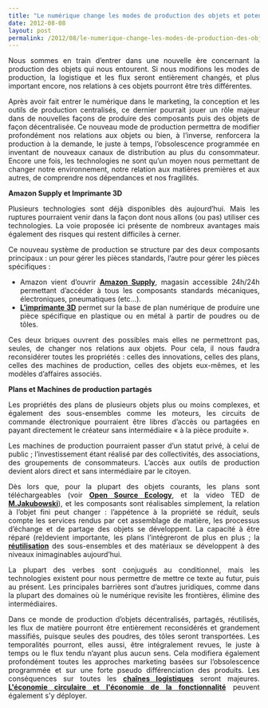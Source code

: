 ```yaml
---
title: "Le numérique change les modes de production des objets et potentiellement nos relations à ces objets"
date: 2012-08-08
layout: post
permalink: /2012/08/le-numerique-change-les-modes-de-production-des-objets-et-potentiellement-nos-relations-a-ces-objets.html
---
```


<p style="text-align: justify">Nous sommes en train d’entrer dans une nouvelle ère concernant la production des objets qui nous entourent. Si nous modifions les modes de production, la logistique et les flux seront entièrement changés, et plus important encore, nos relations à ces objets pourront être très différentes.</p> <p style="text-align: justify">Après avoir fait entrer le numérique dans le marketing, la conception et les outils de production centralisés, ce dernier pourrait jouer un rôle majeur dans de nouvelles façons de produire des composants puis des objets de façon décentralisée. Ce nouveau mode de production permettra de modifier profondément nos relations aux objets ou bien, à l’inverse, renforcera la production à la demande, le juste à temps, l’obsolescence programmée en inventant de nouveaux canaux de distribution au plus du consommateur. Encore une fois, les technologies ne sont qu’un moyen nous permettant de changer notre environnement, notre relation aux matières premières et aux autres, de comprendre nos dépendances et nos fragilités. </p>  <!--more-->   <p style="text-align: justify"><strong>Amazon Supply et Imprimante 3D</strong></p> <p style="text-align: justify">Plusieurs technologies sont déjà disponibles dès aujourd’hui. Mais les ruptures pourraient venir dans la façon dont nous allons (ou pas) utiliser ces technologies. La voie proposée ici présente de nombreux avantages mais également des risques qui restent difficiles à cerner.</p> <p style="text-align: justify">Ce nouveau système de production se structure par des deux composants principaux : un pour gérer les pièces standards, l’autre pour gérer les pièces spécifiques :</p> <ul style="text-align: justify"> <li>Amazon vient d’ouvrir <strong><a href="http://www.amazonsupply.com/" target="_blank">Amazon Supply</a></strong>, magasin accessible 24h/24h permettant d’accéder à tous les composants standards mécaniques, électroniques, pneumatiques (etc…). </li> <li><strong><a href="http://www.impression-3d.info/" target="_blank">L’imprimante 3D</a></strong> permet sur la base de plan numérique de produire une pièce spécifique en plastique ou en métal à partir de poudres ou de tôles. </li> </ul> <p style="text-align: justify">Ces deux briques ouvrent des possibles mais elles ne permettront pas, seules, de changer nos relations aux objets. Pour cela, il nous faudra reconsidérer toutes les propriétés : celles des innovations, celles des plans, celles des machines de production, celles des objets eux-mêmes, et les modèles d’affaires associés.</p> <p style="text-align: justify"><strong>Plans et Machines de production partagés</strong></p> <p style="text-align: justify">Les propriétés des plans de plusieurs objets plus ou moins complexes, et également des sous-ensembles comme les moteurs, les circuits de commande électronique pourraient être libres d’accès ou partagées en payant directement le créateur sans intermédiaire « à la pièce produite ».</p> <p style="text-align: justify">Les machines de production pourraient passer d’un statut privé, à celui de public ; l’investissement étant réalisé par des collectivités, des associations, des groupements de consommateurs. L’accès aux outils de production devient alors direct et sans intermédiaire par le citoyen.</p> <p style="text-align: justify">Dès lors que, pour la plupart des objets courants, les plans sont téléchargeables (voir <strong><a href="http://openfarmtech.org/wiki/Main_Page" target="_blank">Open Source Ecology</a></strong>, et la video TED de <strong><a href="http://www.ted.com/talks/marcin_jakubowski.html" target="_blank">M.Jakubowski</a></strong>), et les composants sont réalisables simplement, la relation à l’objet fini peut changer : l’appétence à la propriété se réduit, seuls compte les services rendus par cet assemblage de matière, les processus d’échange et de partage des objets se développent. La capacité à être réparé (re)devient importante, les plans l’intégreront de plus en plus ; la <a href="/2011/05/ultra-low-cost-open-source-la-voie-.html" target="_blank"><strong>réutilisation</strong></a> des sous-ensembles et des matériaux se développent à des niveaux inimaginables aujourd’hui.</p> <p style="text-align: justify">La plupart des verbes sont conjugués au conditionnel, mais les technologies existent pour nous permettre de mettre ce texte au futur, puis au présent. Les principales barrières sont d’autres juridiques, comme dans la plupart des domaines où le numérique revisite les frontières, élimine des intermédiaires.</p> <p style="text-align: justify">Dans ce monde de production d’objets décentralisés, partagés, réutilisés, les flux de matière pourront être entièrement reconsidérés et grandement massifiés, puisque seules des poudres, des tôles seront transportées. Les temporalités pourront, elles aussi, être intégralement revues, le juste à temps ou le flux tendu n’ayant plus aucun sens. Cela modifiera également profondément toutes les approches marketing basées sur l’obsolescence programmée et sur une forte pseudo différenciation des produits. Les conséquences sur toutes les <a href="/2012/08/la-logistique-du-futur.html" target="_blank"><strong>chaînes logistiques</strong></a> seront majeures. <a href="/2010/06/le-vehicule-electrique-le-service-et-leconomie-circulaire.html" target="_blank"><strong>L'économie circulaire et l'économie de la fonctionnalité</strong></a> peuvent également s'y déployer.</p>